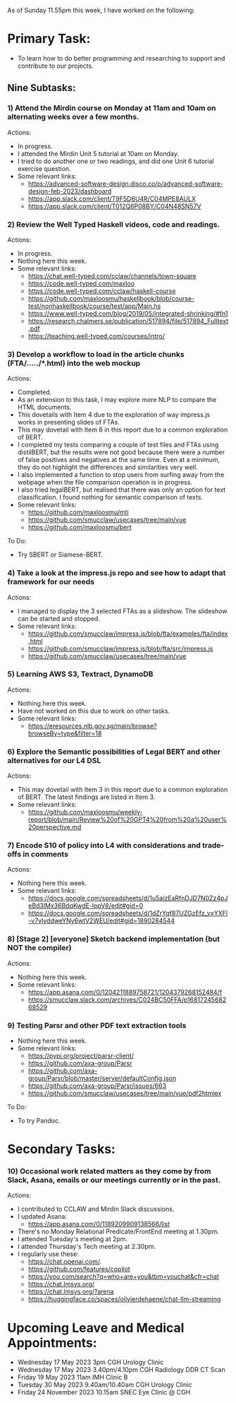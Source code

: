 As of Sunday 11.55pm this week, I have worked on the following:

# Primary Task:
- To learn how to do better programming and researching to support and contribute to our projects.

## Nine Subtasks:

### 1) Attend the Mirdin course on Monday at 11am and 10am on alternating weeks over a few months.
Actions:
- In progress.
- I attended the Mirdin Unit 5 tutorial at 10am on Monday.
- I tried to do another one or two readings, and did one Unit 6 tutorial exercise question.
- Some relevant links:
    - https://advanced-software-design.disco.co/p/advanced-software-design-feb-2023/dashboard
    - https://app.slack.com/client/T9F5D6U4R/C04MPE8AULX
    - https://app.slack.com/client/T012Q6P08BY/C04N48SN57V

### 2) Review the Well Typed Haskell videos, code and readings.
Actions:
- In progress.
- Nothing here this week.
- Some relevant links:
    - https://chat.well-typed.com/cclaw/channels/town-square
    - https://code.well-typed.com/maxloo
    - https://code.well-typed.com/cclaw/haskell-course
    - https://github.com/maxloosmu/haskellbook/blob/course-test/nonhaskellbook/course/test/app/Main.hs
    - https://www.well-typed.com/blog/2019/05/integrated-shrinking/#fn1
    - https://research.chalmers.se/publication/517894/file/517894_Fulltext.pdf
    - https://teaching.well-typed.com/courses/intro/

### 3) Develop a workflow to load in the article chunks (FTA/...../*.html) into the web mockup
Actions:
- Completed.
- As an extension to this task, I may explore more NLP to compare the HTML documents.
- This dovetails with Item 4 due to the exploration of way impress.js works in presenting slides of FTAs.
- This may dovetail with Item 6 in this report due to a common exploration of BERT.
- I completed my tests comparing a couple of test files and FTAs using distilBERT, but the results were not good because there were a number of false positives and negatives at the same time.  Even at a minimum, they do not highlight the differences and similarities very well.
- I also implemented a function to stop users from surfing away from the webpage when the file comparison operation is in progress.
- I also tried legalBERT, but realised that there was only an option for text classification.  I found nothing for semantic comparison of texts.
- Some relevant links:
    - https://github.com/maxloosmu/mti
    - https://github.com/smucclaw/usecases/tree/main/vue
    - https://github.com/maxloosmu/bert

To Do:
- Try SBERT or Siamese-BERT.

### 4) Take a look at the impress.js repo and see how to adapt that framework for our needs
Actions:
- I managed to display the 3 selected FTAs as a slideshow.  The slideshow can be started and stopped.
- Some relevant links:
    - https://github.com/smucclaw/impress.js/blob/fta/examples/fta/index.html
    - https://github.com/smucclaw/impress.js/blob/fta/src/impress.js
    - https://github.com/smucclaw/usecases/tree/main/vue

### 5) Learning AWS S3, Textract, DynamoDB
Actions:
- Nothing here this week.
- Have not worked on this due to work on other tasks.
- Some relevant links:
    - https://eresources.nlb.gov.sg/main/browse?browseBy=type&filter=18

### 6) Explore the Semantic possibilities of Legal BERT and other alternatives for our L4 DSL
Actions:
- This may dovetail with Item 3 in this report due to a common exploration of BERT.  The latest findings are listed in Item 3.
- Some relevant links:
    - https://github.com/maxloosmu/weekly-report/blob/main/Review%20of%20GPT4%20from%20a%20user%20perspective.md

### 7) Encode S10 of policy into L4 with considerations and trade-offs in comments
Actions:
- Nothing here this week.
- Some relevant links:
    - https://docs.google.com/spreadsheets/d/1u5aizEaRfnDJD7N0Zz4pJeBd3lMx36BdqKwdE-lppV8/edit#gid=0
    - https://docs.google.com/spreadsheets/d/1dZrYqf87UZGzEfz_vxYXFl-v7vlyddweYNy6wtV2WEU/edit#gid=1890284544

### 8) [Stage 2] [everyone] **Sketch** backend implementation (but NOT the compiler)
Actions:
- Nothing here this week.
- Some relevant links:
    - https://app.asana.com/0/1204211889758721/1204379268152484/f
    - https://smucclaw.slack.com/archives/C024BC50FFA/p1681724568268529

### 9) Testing Parsr and other PDF text extraction tools
- Nothing here this week.
- Some relevant links:
    - https://pypi.org/project/parsr-client/
    - https://github.com/axa-group/Parsr
    - https://github.com/axa-group/Parsr/blob/master/server/defaultConfig.json
    - https://github.com/axa-group/Parsr/issues/663
    - https://github.com/smucclaw/usecases/tree/main/vue/pdf2htmlex

To Do:
- To try Pandoc.

# Secondary Tasks:

### 10) Occasional work related matters as they come by from Slack, Asana, emails or our meetings currently or in the past.
Actions:
- I contributed to CCLAW and Mirdin Slack discussions.
- I updated Asana:
    - https://app.asana.com/0/1189209909138566/list
- There's no Monday Relational Predicate/FrontEnd meeting at 1.30pm.
- I attended Tuesday's meeting at 2pm.
- I attended Thursday's Tech meeting at 2.30pm.
- I regularly use these:
    - https://chat.openai.com/.
    - https://github.com/features/copilot
    - https://you.com/search?q=who+are+you&tbm=youchat&cfr=chat
    - https://chat.lmsys.org/
    - https://chat.lmsys.org/?arena
    - https://huggingface.co/spaces/olivierdehaene/chat-llm-streaming

# Upcoming Leave and Medical Appointments:
- Wednesday 17 May 2023 3pm CGH Urology Clinic
- Wednesday 17 May 2023 3.40pm/4.10pm CGH Radiology DDR CT Scan
- Friday 19 May 2023 11am IMH Clinic B
- Tuesday 30 May 2023 9.40am/10.40am CGH Urology Clinic
- Friday 24 November 2023 10.15am SNEC Eye Clinic @ CGH